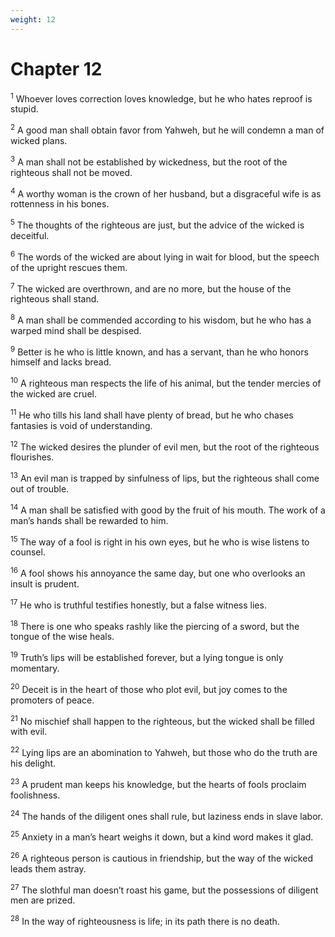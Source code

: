 ```yaml
---
weight: 12
---
```


# Chapter 12

<sup>1</sup> Whoever loves correction loves knowledge, but he who hates reproof is stupid. 

<sup>2</sup> A good man shall obtain favor from Yahweh, but he will condemn a man of wicked plans. 

<sup>3</sup> A man shall not be established by wickedness, but the root of the righteous shall not be moved. 

<sup>4</sup> A worthy woman is the crown of her husband, but a disgraceful wife is as rottenness in his bones. 

<sup>5</sup> The thoughts of the righteous are just, but the advice of the wicked is deceitful. 

<sup>6</sup> The words of the wicked are about lying in wait for blood, but the speech of the upright rescues them. 

<sup>7</sup> The wicked are overthrown, and are no more, but the house of the righteous shall stand. 

<sup>8</sup> A man shall be commended according to his wisdom, but he who has a warped mind shall be despised. 

<sup>9</sup> Better is he who is little known, and has a servant, than he who honors himself and lacks bread. 

<sup>10</sup> A righteous man respects the life of his animal, but the tender mercies of the wicked are cruel. 

<sup>11</sup> He who tills his land shall have plenty of bread, but he who chases fantasies is void of understanding. 

<sup>12</sup> The wicked desires the plunder of evil men, but the root of the righteous flourishes. 

<sup>13</sup> An evil man is trapped by sinfulness of lips, but the righteous shall come out of trouble. 

<sup>14</sup> A man shall be satisfied with good by the fruit of his mouth. The work of a man’s hands shall be rewarded to him. 

<sup>15</sup> The way of a fool is right in his own eyes, but he who is wise listens to counsel. 

<sup>16</sup> A fool shows his annoyance the same day, but one who overlooks an insult is prudent. 

<sup>17</sup> He who is truthful testifies honestly, but a false witness lies. 

<sup>18</sup> There is one who speaks rashly like the piercing of a sword, but the tongue of the wise heals. 

<sup>19</sup> Truth’s lips will be established forever, but a lying tongue is only momentary. 

<sup>20</sup> Deceit is in the heart of those who plot evil, but joy comes to the promoters of peace. 

<sup>21</sup> No mischief shall happen to the righteous, but the wicked shall be filled with evil. 

<sup>22</sup> Lying lips are an abomination to Yahweh, but those who do the truth are his delight. 

<sup>23</sup> A prudent man keeps his knowledge, but the hearts of fools proclaim foolishness. 

<sup>24</sup> The hands of the diligent ones shall rule, but laziness ends in slave labor. 

<sup>25</sup> Anxiety in a man’s heart weighs it down, but a kind word makes it glad. 

<sup>26</sup> A righteous person is cautious in friendship, but the way of the wicked leads them astray. 

<sup>27</sup> The slothful man doesn’t roast his game, but the possessions of diligent men are prized. 

<sup>28</sup> In the way of righteousness is life; in its path there is no death. 


